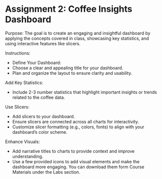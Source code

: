 # Assignment 2: Coffee Insights Dashboard

Purpose: The goal is to create an engaging and insightful dashboard by applying the concepts covered in class, showcasing key statistics, and using interactive features like slicers.

Instructions:
- Define Your Dashboard:
- Choose a clear and appealing title for your dashboard.
- Plan and organize the layout to ensure clarity and usability.

Add Key Statistics:
- Include 2-3 number statistics that highlight important insights or trends related to the coffee data.

Use Slicers:
- Add slicers to your dashboard.
- Ensure slicers are connected across all charts for interactivity.
- Customize slicer formatting (e.g., colors, fonts) to align with your dashboard’s color scheme.

Enhance Visuals:
- Add narrative titles to charts to provide context and improve understanding.
- Use a few provided icons to add visual elements and make the dashboard more engaging. You can download them form Course Materials under the Labs section. 


